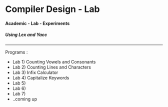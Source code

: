 # Compiler Design - Lab
#### Academic - Lab - Experiments
##### Using Lex and Yacc
<hr>

Programs : 
- Lab 1) Counting Vowels and Consonants
- Lab 2) Counting Lines and Characters
- Lab 3) Infix Calculator
- Lab 4) Capitalize Keywords
- Lab 5)
- Lab 6)
- Lab 7)
- ..coming up
